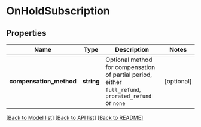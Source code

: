 # OnHoldSubscription

## Properties
Name | Type | Description | Notes
------------ | ------------- | ------------- | -------------
**compensation_method** | **string** | Optional method for compensation of partial period, either `full_refund`, `prorated_refund` or `none` | [optional]

[[Back to Model list]](../../README.md#documentation-for-models) [[Back to API list]](../../README.md#documentation-for-api-endpoints) [[Back to README]](../../README.md)


